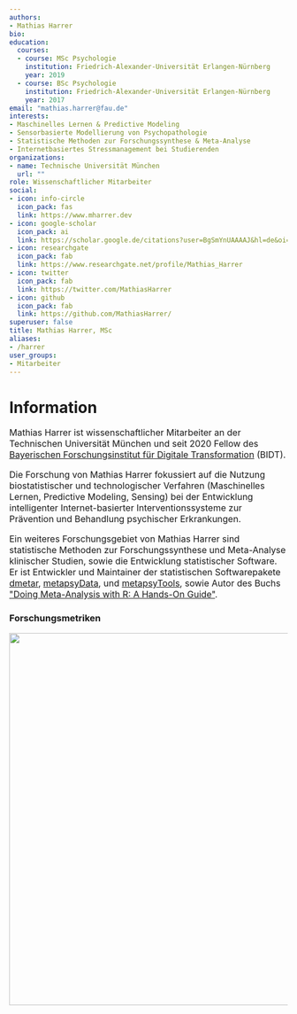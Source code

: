 ```yaml
---
authors:
- Mathias Harrer
bio:
education:
  courses:
  - course: MSc Psychologie
    institution: Friedrich-Alexander-Universität Erlangen-Nürnberg
    year: 2019
  - course: BSc Psychologie
    institution: Friedrich-Alexander-Universität Erlangen-Nürnberg
    year: 2017
email: "mathias.harrer@fau.de"
interests:
- Maschinelles Lernen & Predictive Modeling
- Sensorbasierte Modellierung von Psychopathologie
- Statistische Methoden zur Forschungssynthese & Meta-Analyse
- Internetbasiertes Stressmanagement bei Studierenden
organizations:
- name: Technische Universität München
  url: ""
role: Wissenschaftlicher Mitarbeiter
social:
- icon: info-circle
  icon_pack: fas
  link: https://www.mharrer.dev
- icon: google-scholar
  icon_pack: ai
  link: https://scholar.google.de/citations?user=BgSmYnUAAAAJ&hl=de&oi=ao
- icon: researchgate
  icon_pack: fab
  link: https://www.researchgate.net/profile/Mathias_Harrer
- icon: twitter
  icon_pack: fab
  link: https://twitter.com/MathiasHarrer
- icon: github
  icon_pack: fab
  link: https://github.com/MathiasHarrer/
superuser: false
title: Mathias Harrer, MSc
aliases:
- /harrer
user_groups:
- Mitarbeiter
---
```


# Information

<font size="3">

Mathias Harrer ist wissenschaftlicher Mitarbeiter an der Technischen Universität München und seit 2020 Fellow des
[Bayerischen Forschungsinstitut für Digitale Transformation](https://www.bidt.digital/) (BIDT).

Die Forschung von Mathias Harrer fokussiert auf die Nutzung biostatistischer und technologischer Verfahren (Maschinelles Lernen, Predictive Modeling, Sensing)
bei der Entwicklung intelligenter Internet-basierter Interventionssysteme zur Prävention und Behandlung psychischer Erkrankungen.

Ein weiteres Forschungsgebiet von Mathias Harrer sind statistische Methoden zur Forschungssynthese und Meta-Analyse klinischer Studien, sowie die Entwicklung statistischer Software. Er ist Entwickler und Maintainer der statistischen Softwarepakete [dmetar](https://dmetar.protectlab.org), [metapsyData](https://data.metapsy.org), und [metapsyTools](https://tools.metapsy.org), sowie Autor des Buchs ["Doing Meta-Analysis with R: A Hands-On Guide"](https://bookdown.org/MathiasHarrer/Doing_Meta_Analysis_in_R/).

</font>


### Forschungsmetriken

<img src="/en/authors/harrer/_index_files/figure-html/metric-1.png" width="672" />
